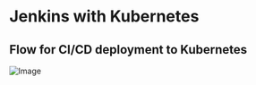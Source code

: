 # Jenkins with Kubernetes

## Flow for CI/CD deployment to Kubernetes

![Image](https://ik.imagekit.io/ckb21lc9cd/Screenshot/Screenshot%20from%202023-12-04%2011-04-46_uBN-8gvOzW.png?updatedAt=1701662704306)
